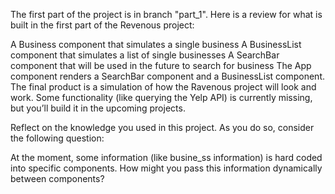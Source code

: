 The first part of the project is in branch "part_1". 
Here is a review for what is built in the first part of the Revenous project:


A Business component that simulates a single business
A BusinessList component that simulates a list of single businesses
A SearchBar component that will be used in the future to search for business
The App component renders a SearchBar component and a BusinessList component. The final product is a simulation of how the Ravenous project will look and work. Some functionality (like querying the Yelp API) is currently missing, but you’ll build it in the upcoming projects.

Reflect on the knowledge you used in this project. As you do so, consider the following question:

At the moment, some information (like busine_ss information) is hard coded into specific components. How might you pass this information dynamically between components?
